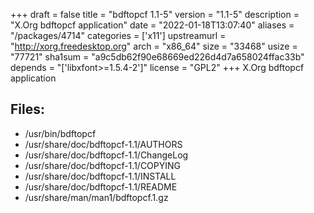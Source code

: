 +++
draft = false
title = "bdftopcf 1.1-5"
version = "1.1-5"
description = "X.Org bdftopcf application"
date = "2022-01-18T13:07:40"
aliases = "/packages/4714"
categories = ['x11']
upstreamurl = "http://xorg.freedesktop.org"
arch = "x86_64"
size = "33468"
usize = "77721"
sha1sum = "a9c5db62f90e68669ed226d4d7a658024ffac33b"
depends = "['libxfont>=1.5.4-2']"
license = "GPL2"
+++
X.Org bdftopcf application

## Files: 
* /usr/bin/bdftopcf
* /usr/share/doc/bdftopcf-1.1/AUTHORS
* /usr/share/doc/bdftopcf-1.1/ChangeLog
* /usr/share/doc/bdftopcf-1.1/COPYING
* /usr/share/doc/bdftopcf-1.1/INSTALL
* /usr/share/doc/bdftopcf-1.1/README
* /usr/share/man/man1/bdftopcf.1.gz
